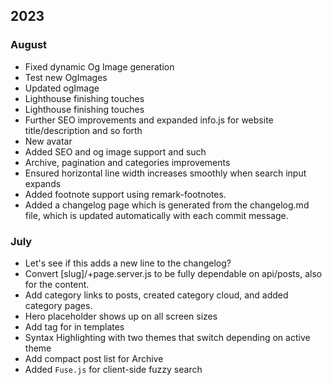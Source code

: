 ## 2023

### August
- Fixed dynamic Og Image generation
- Test new OgImages
- Updated ogImage
- Lighthouse finishing touches
- Lighthouse finishing touches
- Further SEO improvements and expanded info.js for website title/description and so forth
- New avatar
- Added SEO and og image support and such
- Archive, pagination and categories improvements
- Ensured horizontal line width increases smoothly when search input expands
- Added footnote support using remark-footnotes. 
- Added a changelog page which is generated from the changelog.md file, which is updated automatically with each commit message.












### July
- Let's see if this adds a new line to the changelog?
- Convert [slug]/+page.server.js to be fully dependable on api/posts, also for the content.
- Add category links to posts, created category cloud, and added category pages.
- Hero placeholder shows up on all screen sizes
- Add tag for in templates
- Syntax Highlighting with two themes that switch depending on active theme
- Add compact post list for Archive
- Added `Fuse.js` for client-side fuzzy search
